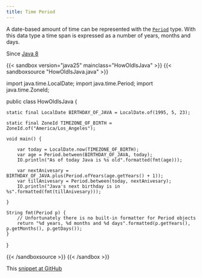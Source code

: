 ```yaml
---
title: Time Period
---
```


A date-based amount of time can be represented with the
[`Period`](https://docs.oracle.com/en/java/javase/25/docs/api/java.base/java/time/Period.html) type. With this data type a time span is expressed
as a number of years, months and days.

Since [Java 8](/jdk/8/)

{{< sandbox version="java25" mainclass="HowOldIsJava" >}}
{{< sandboxsource "HowOldIsJava.java" >}}

import java.time.LocalDate;
import java.time.Period;
import java.time.ZoneId;

public class HowOldIsJava {

	static final LocalDate BIRTHDAY_OF_JAVA = LocalDate.of(1995, 5, 23);

	static final ZoneId TIMEZONE_OF_BIRTH = ZoneId.of("America/Los_Angeles");

	void main() {

		var today = LocalDate.now(TIMEZONE_OF_BIRTH);
		var age = Period.between(BIRTHDAY_OF_JAVA, today);
		IO.println("As of today Java is %s old".formatted(fmt(age)));

		var nextAnivesary = BIRTHDAY_OF_JAVA.plus(Period.ofYears(age.getYears() + 1));
		var tillAnivesary = Period.between(today, nextAnivesary);
		IO.println("Java's next birthday is in %s".formatted(fmt(tillAnivesary)));

	}

	String fmt(Period p) {
		// Unfortunately there is no built-in formatter for Period objects
		return "%d years, %d months and %d days".formatted(p.getYears(), p.getMonths(), p.getDays());
	}

}

{{< /sandboxsource >}}
{{< /sandbox >}}

This [snippet at GitHub](https://github.com/marchof/io.javaalmanac.snippets/tree/master/src/main/java/io/javaalmanac/snippets/time/HowOldIsJava.java)
